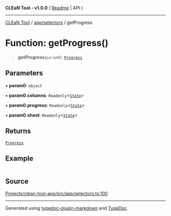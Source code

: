 **CLEaN Tool - v1.0.0** ( [Readme](../../../README.md) \| API )

***

[CLEaN Tool](../../../modules.md) / [app/selectors](../README.md) / getProgress

# Function: getProgress()

> **getProgress**(`param0`): [`Progress`](../../../features/progress/reducers/type-aliases/Progress.md)

## Parameters

▪ **param0**: `object`

▪ **param0.columns**: `Readonly`\<[`State`](../../../selectors/columns/selectors/private/interfaces/State.md)\>

▪ **param0.progress**: `Readonly`\<[`State`](../../../selectors/columns/selectors/private/interfaces/State.md)\>

▪ **param0.sheet**: `Readonly`\<[`State`](../../../features/sheet/reducers/interfaces/State.md)\>

## Returns

[`Progress`](../../../features/progress/reducers/type-aliases/Progress.md)

## Example

```ts

```

## Source

[Projects/clean-tool-app/src/app/selectors.ts:100](https://github.com/yuckyh/clean-tool-app/)

***

Generated using [typedoc-plugin-markdown](https://www.npmjs.com/package/typedoc-plugin-markdown) and [TypeDoc](https://typedoc.org/)
